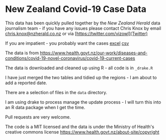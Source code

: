 # New Zealand Covid-19 Case Data

This data has been quickly pulled together by the _New Zealand Herald_ data journalism team - if you
have any issues please contact Chris Knox by email <chris.knox@nzherald.co.nz> or via
[https://twitter.com/vizowl](Twitter)



If you are impatient - you probably want the cases
[excel](https://github.com/nzherald/nz-covid19-data/raw/master/data/cases-regions.xlsx)
[csv](https://raw.githubusercontent.com/nzherald/nz-covid19-data/master/data/cases.csv)


The data is from https://www.health.govt.nz/our-work/diseases-and-conditions/covid-19-novel-coronavirus/covid-19-current-cases

The data is downloaded and cleaned up using R - all code is in `_drake.R`

I have just merged the two tables and tidied up the regions - I am about to add a reported date.

There are a selection of files in the `data` directory.

I am using drake to process manage the update process - I will turn this into an R data package when
I get the time.

Pull requests are very welcome.

The code is a MIT licensed and the data is under the Ministry of Health's creative commons license https://www.health.govt.nz/about-site/copyright
